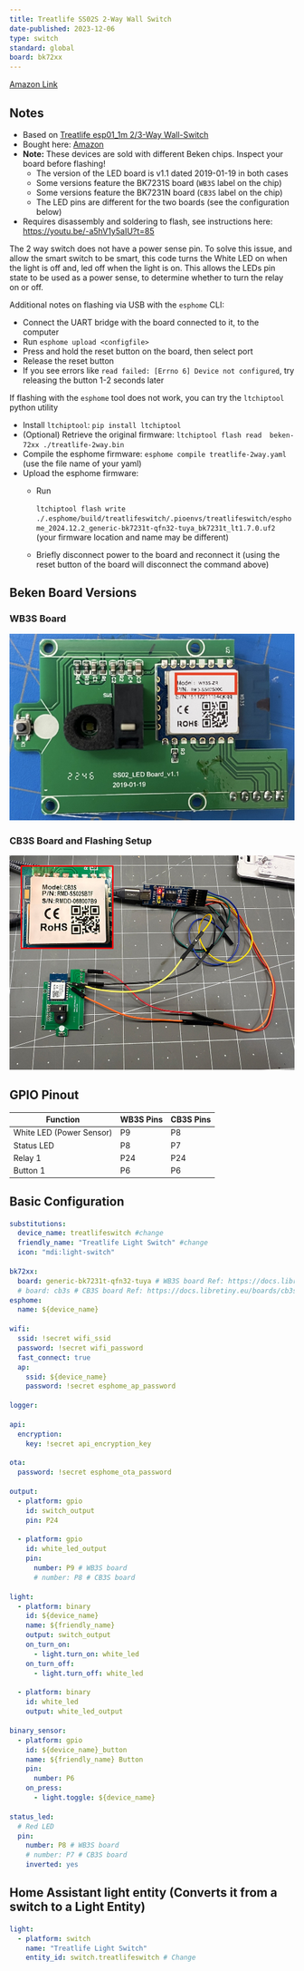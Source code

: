 ```yaml
---
title: Treatlife SS02S 2-Way Wall Switch
date-published: 2023-12-06
type: switch
standard: global
board: bk72xx
---
```

[Amazon Link](https://amzn.to/3NhW7EX)

## Notes

* Based on [Treatlife esp01_1m 2/3-Way Wall-Switch](/devices/Treatlife-Wall-Switch)
* Bought here: [Amazon](https://amzn.to/42jq8fY)
* **Note:** These devices are sold with different Beken chips. Inspect your board before flashing!
  * The version of the LED board is v1.1 dated 2019-01-19 in both cases
  * Some versions feature the BK7231S board (`WB3S` label on the chip)
  * Some versions feature the BK7231N board (`CB3S` label on the chip)
  * The LED pins are different for the two boards (see the configuration below)
* Requires disassembly and soldering to flash, see instructions here: <https://youtu.be/-a5hV1y5aIU?t=85>

The 2 way switch does not have a power sense pin. To solve this issue, and allow the smart switch to be smart, this code
turns the White LED on when the light is off and, led off when the light is on. This allows the LEDs pin state to be
used as a power sense, to determine whether to turn the relay on or off.

Additional notes on flashing via USB with the `esphome` CLI:

* Connect the UART bridge with the board connected to it, to the computer
* Run `esphome upload <configfile>`
* Press and hold the reset button on the board, then select port
* Release the reset button
* If you see errors like `read failed: [Errno 6] Device not configured`, try releasing the button 1-2 seconds later

If flashing with the `esphome` tool does not work, you can try the `ltchiptool` python utility

* Install `ltchiptool`: `pip install ltchiptool`
* (Optional) Retrieve the original firmware: `ltchiptool flash read  beken-72xx ./treatlife-2way.bin`
* Compile the esphome firmware: `esphome compile treatlife-2way.yaml` (use the file name of your yaml)
* Upload the esphome firmware:
  * Run
   
    `ltchiptool flash write ./.esphome/build/treatlifeswitch/.pioenvs/treatlifeswitch/esphome_2024.12.2_generic-bk7231t-qfn32-tuya_bk7231t_lt1.7.0.uf2` (your firmware location and name may be different)
  * Briefly disconnect power to the board and reconnect it (using the reset button of the board will disconnect the
    command above)

## Beken Board Versions

### WB3S Board

![BK7231S](BK7231S.jpg "BK7231S, aka WB3S board")

### CB3S Board and Flashing Setup

![BK7231N Flashing](BK7231N-flashing.jpg "BK7231N, aka CB3s board and flashing setup")

## GPIO Pinout

| Function                              | WB3S Pins | CB3S Pins |
|---------------------------------------|-----------|-----------|
| White LED (Power Sensor)              | P9        | P8        |
| Status LED                            | P8        | P7        |
| Relay 1                               | P24       | P24       |
| Button 1                              | P6        | P6        |

## Basic Configuration

```yaml
substitutions:
  device_name: treatlifeswitch #change
  friendly_name: "Treatlife Light Switch" #change
  icon: "mdi:light-switch"

bk72xx:
  board: generic-bk7231t-qfn32-tuya # WB3S board Ref: https://docs.libretiny.eu/boards/generic-bk7231t-qfn32-tuya/
  # board: cb3s # CB3S board Ref: https://docs.libretiny.eu/boards/cb3s/
esphome:
  name: ${device_name}

wifi:
  ssid: !secret wifi_ssid
  password: !secret wifi_password
  fast_connect: true
  ap:
    ssid: ${device_name}
    password: !secret esphome_ap_password

logger:

api:
  encryption:
    key: !secret api_encryption_key

ota:
  password: !secret esphome_ota_password

output:
  - platform: gpio
    id: switch_output
    pin: P24

  - platform: gpio
    id: white_led_output
    pin:
      number: P9 # WB3S board
      # number: P8 # CB3S board

light:
  - platform: binary
    id: ${device_name}
    name: ${friendly_name}
    output: switch_output
    on_turn_on:
      - light.turn_on: white_led
    on_turn_off:
      - light.turn_off: white_led

  - platform: binary
    id: white_led
    output: white_led_output

binary_sensor:
  - platform: gpio
    id: ${device_name}_button
    name: ${friendly_name} Button
    pin:
      number: P6
    on_press:
      - light.toggle: ${device_name}

status_led:
  # Red LED
  pin:
    number: P8 # WB3S board
    # number: P7 # CB3S board
    inverted: yes
```

## Home Assistant light entity (Converts it from a switch to a Light Entity)

```yaml
light:
  - platform: switch
    name: "Treatlife Light Switch"
    entity_id: switch.treatlifeswitch # Change
```

